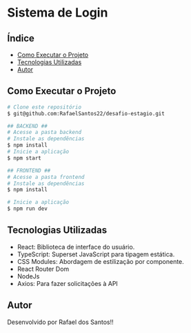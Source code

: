 # Sistema de Login

## Índice
- <a href="#como-executar-o-projeto">Como Executar o Projeto</a>
- <a href="#tecnologias-utilizadas">Tecnologias Utilizadas</a>
- <a href="#autor">Autor</a>

## Como Executar o Projeto

```bash
# Clone este repositório
$ git@github.com:RafaelSantos22/desafio-estagio.git

## BACKEND ##
# Acesse a pasta backend
# Instale as dependências
$ npm install
# Inicie a aplicação
$ npm start

## FRONTEND ##
# Acesse a pasta frontend
# Instale as dependências
$ npm install

# Inicie a aplicação
$ npm run dev
```
## Tecnologias Utilizadas

- React: Biblioteca de interface do usuário.
- TypeScript: Superset JavaScript para tipagem estática.
- CSS Modules: Abordagem de estilização por componente.
- React Router Dom
- NodeJs
- Axios: Para fazer solicitações à API

## Autor

Desenvolvido por Rafael dos Santos!!